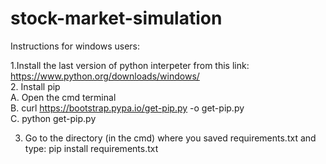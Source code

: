 # stock-market-simulation

Instructions for windows users:

1.Install the last version of python interpeter from this link: https://www.python.org/downloads/windows/ <br>
2. Install pip  <br>
  A. Open the cmd terminal <br>
  B. curl https://bootstrap.pypa.io/get-pip.py -o get-pip.py <br>
  C. python get-pip.py <br>

3. Go to the directory (in the cmd) where you saved requirements.txt and type: pip install  requirements.txt
